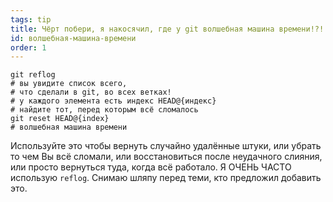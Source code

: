 ```yaml
---
tags: tip
title: Чёрт побери, я накосячил, где у git волшебная машина времени!?!
id: волшебная-машина-времени
order: 1
---
```


```git
git reflog
# вы увидите список всего, 
# что сделали в git, во всех ветках!
# у каждого элемента есть индекс HEAD@{индекс}
# найдите тот, перед которым всё сломалось
git reset HEAD@{index}
# волшебная машина времени
```

Используйте это чтобы вернуть случайно удалённые штуки, или убрать то чем Вы всё сломали, или восстановиться после неудачного слияния, или просто вернуться туда, когда всё работало. Я ОЧЕНЬ ЧАСТО использую `reflog`. Снимаю шляпу перед теми, кто предложил добавить это.